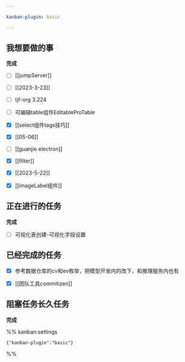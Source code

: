 ```yaml
---

kanban-plugin: basic

---
```


## 我想要做的事

**完成**
- [ ] [[jumpServer]]
- [ ] [[2023-3-23]]
- [ ] tjf-org 3.224
- [ ] 可编辑table组件EditableProTable
- [x] [[select组件tags技巧]]
- [x] [[05-06]]
- [ ] [[guanjie electron]]
- [x] [[filter]]
- [x] [[2023-5-22]]
- [x] [[imageLabel组件]]


## 正在进行的任务

**完成**
- [ ] 可视化表创建-可视化字段设置


## 已经完成的任务

- [x] 参考数据仓库的cv和ev枚举，把模型开发内的改下，和推理服务内也有
- [x] [[团队工具commitizen]]


## 阻塞任务长久任务

**完成**




%% kanban:settings
```
{"kanban-plugin":"basic"}
```
%%